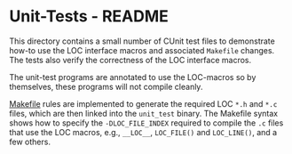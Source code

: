 # Unit-Tests - README

This directory contains a small number of CUnit test files to demonstrate
how-to use the LOC interface macros and associated `Makefile` changes.
The tests also verify the correctness of the LOC interface macros.

The unit-test programs are annotated to use the LOC-macros so by themselves,
these programs will not compile cleanly.

[Makefile](../../Makefile) rules are implemented to generate the required
LOC `*.h` and `*.c` files, which are then linked into the `unit_test` binary.
The Makefile syntax shows how to specify the `-DLOC_FILE_INDEX` required to
compile the `.c` files that use the LOC macros, e.g., `__LOC__`, `LOC_FILE()`
and `LOC_LINE()`, and a few others.

